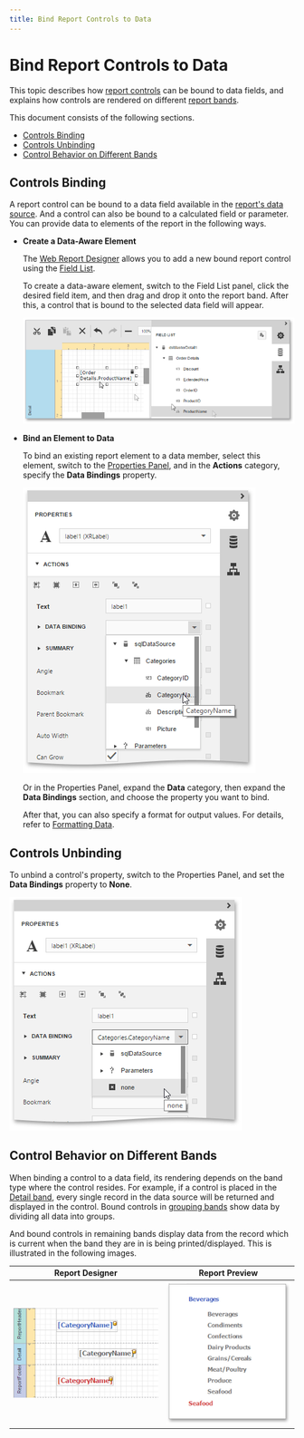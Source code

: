 ```yaml
---
title: Bind Report Controls to Data
---
```

# Bind Report Controls to Data
This topic describes how [report controls](../../../../../interface-elements-for-web/articles/report-designer/report-elements/report-controls.md) can be bound to data fields, and explains how controls are rendered on different [report bands](../../../../../interface-elements-for-web/articles/report-designer/report-elements/report-bands.md).

This document consists of the following sections.
* [Controls Binding](#binding)
* [Controls Unbinding](#unbinding)
* [Control Behavior on Different Bands](#behavior)

## <a name="binding"/>Controls Binding
A report control can be bound to a data field available in the [report's data source](../../../../../interface-elements-for-web/articles/report-designer/creating-reports/providing-data/bind-a-report-to-data.md). And a control can also be bound to a calculated field or parameter. You can provide data to elements of the report in the following ways.
* **Create a Data-Aware Element**
	
	The [Web Report Designer](../../../../../interface-elements-for-web/articles/report-designer.md) allows you to add a new bound report control using the [Field List](../../../../../interface-elements-for-web/articles/report-designer/interface-elements/field-list.md).
	
	To create a data-aware element, switch to the Field List panel, click the desired field item, and then drag and drop it onto the report band. After this, a control that is bound to the selected data field will appear.
	
	![web-designer-field-list-adding-bound-control](../../../../images/Img24631.png)
* **Bind an Element to Data**
	
	To bind an existing report element to a data member, select this element, switch to the [Properties Panel](../../../../../interface-elements-for-web/articles/report-designer/interface-elements/properties-panel.md), and in the **Actions** category, specify the **Data Bindings** property.
	
	![eud-report-control-data-binding-2](../../../../images/Img119417.png)
	
	Or in the Properties Panel, expand the **Data** category, then expand the **Data Bindings** section, and choose the property you want to bind.
	
	After that, you can also specify a format for output values. For details, refer to [Formatting Data](../../../../../interface-elements-for-web/articles/report-designer/creating-reports/shaping-data/formatting-data.md).

## <a name="unbinding"/>Controls Unbinding
To unbind a control's property, switch to the Properties Panel, and set the **Data Bindings** property to **None**.

![eud-report-control-data-binding-3](../../../../images/Img119418.png)

## <a name="behavior"/>Control Behavior on Different Bands
When binding a control to a data field, its rendering depends on the band type where the control resides. For example, if a control is placed in the [Detail band](../../../../../interface-elements-for-web/articles/report-designer/report-elements/report-bands.md), every single record in the data source will be returned and displayed in the control. Bound controls in [grouping bands](../../../../../interface-elements-for-web/articles/report-designer/report-elements/report-bands.md) show data by dividing all data into groups.

And bound controls in remaining bands display data from the record which is current when the band they are in is being printed/displayed. This is illustrated in the following images.

| Report Designer | Report Preview |
|---|---|
| ![eud-report-control-data-binding-0](../../../../images/Img119407.png) | ![eud-report-control-data-binding-1](../../../../images/Img119408.png) |